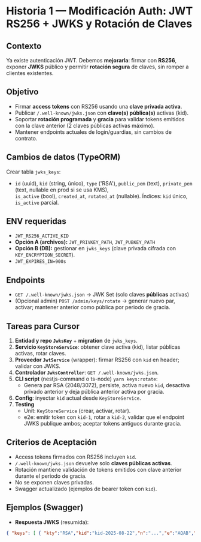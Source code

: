 # Historia 1 — Modificación Auth: JWT RS256 + JWKS y Rotación de Claves

## Contexto
Ya existe autenticación JWT. Debemos **mejorarla**: firmar con **RS256**, exponer **JWKS** público y permitir **rotación segura** de claves, sin romper a clientes existentes.

## Objetivo
- Firmar **access tokens** con RS256 usando una **clave privada activa**.
- Publicar `/.well-known/jwks.json` con **clave(s) pública(s)** activas (kid).
- Soportar **rotación programada** y **gracia** para validar tokens emitidos con la clave anterior (2 claves públicas activas máximo).
- Mantener endpoints actuales de login/guardias, sin cambios de contrato.

## Cambios de datos (TypeORM)
Crear tabla `jwks_keys`:
- `id` (uuid), `kid` (string, único), `type` ('RSA'), `public_pem` (text), `private_pem` (text, nullable en prod si se usa KMS),  
  `is_active` (bool), `created_at`, `rotated_at` (nullable).
Índices: `kid` único, `is_active` parcial.

## ENV requeridas
- `JWT_RS256_ACTIVE_KID`  
- **Opción A (archivos):** `JWT_PRIVKEY_PATH`, `JWT_PUBKEY_PATH`  
- **Opción B (DB):** gestionar en `jwks_keys` (clave privada cifrada con `KEY_ENCRYPTION_SECRET`).  
- `JWT_EXPIRES_IN=900s`

## Endpoints
- `GET /.well-known/jwks.json` → JWK Set (solo claves **públicas** activas)  
- (Opcional admin) `POST /admin/keys/rotate` → generar nuevo par, activar; mantener anterior como pública por periodo de gracia.

## Tareas para Cursor
1. **Entidad y repo `JwksKey`** + **migration** de `jwks_keys`.
2. **Servicio `KeyStoreService`**: obtener clave activa (kid), listar públicas activas, rotar claves.
3. **Proveedor `JwtService`** (wrapper): firmar RS256 con `kid` en header; validar con JWKS.
4. **Controlador `JwksController`**: `GET /.well-known/jwks.json`.
5. **CLI script** (nestjs-command o ts-node) `yarn keys:rotate`:
   - Genera par RSA (2048/3072), persiste, activa nuevo `kid`, desactiva privado anterior y deja pública anterior activa por gracia.
6. **Config**: inyectar `kid` actual desde `KeyStoreService`.
7. **Testing**
   - Unit: `KeyStoreService` (crear, activar, rotar).
   - e2e: emitir token con `kid-1`, rotar a `kid-2`, validar que el endpoint JWKS publique ambos; aceptar tokens antiguos durante gracia.

## Criterios de Aceptación
- Access tokens firmados con RS256 incluyen `kid`.
- `/.well-known/jwks.json` devuelve solo **claves públicas activas**.
- Rotación mantiene validación de tokens emitidos con clave anterior durante el periodo de gracia.
- No se exponen claves privadas.
- Swagger actualizado (ejemplos de bearer token con `kid`).

## Ejemplos (Swagger)
- **Respuesta JWKS** (resumida):
```json
{ "keys": [ { "kty":"RSA","kid":"kid-2025-08-22","n":"...","e":"AQAB","alg":"RS256","use":"sig" } ] }
```